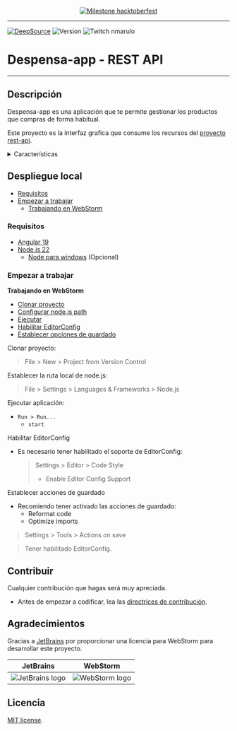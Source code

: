 <a href="https://github.com/despensa-app/despensa-web/issues/2">
<div align="center">

![Milestone hacktoberfest][github-milestone-shield]

</div>
</a>

---

[![DeepSource][deepsource-issues-badge]][deepsource-project-url]
![Version][github-package-shield]
![Twitch nmarulo][twitch-shield]

# Despensa-app - REST API

---

## Descripción

Despensa-app es una aplicación que te permite gestionar los productos que compras de forma habitual.

Este proyecto es la interfaz grafica que consume los recursos del [proyecto rest-api][github-project-web-url].

<details>
<summary>Características</summary>

- Ver/Crear/Modificar/Eliminar listas
- Listas publicas
- Listas por usuario (privadas)
- Agregar productos a la lista
- Filtrar productos
- Ver información de un producto
- Marcar productos de la lista
- Crear usuario
- Autenticación
- Autorización JWT
- Administración (Pendiente)

</details>

## Despliegue local

- [Requisitos](#requisitos)
- [Empezar a trabajar](#empezar-a-trabajar)
  - [Trabajando en WebStorm](#working-webstorm)

### Requisitos

* [Angular 19](https://angular.dev)
* [Node.js 22](https://nodejs.org)
  * [Node para windows](https://github.com/coreybutler/nvm-windows/releases) (Opcional)

### Empezar a trabajar

<a name="working-webstorm"></a>
**Trabajando en WebStorm**

- [Clonar proyecto](#clonar-proyecto)
- [Configurar node.js path](#nodejs-path)
- [Ejecutar](#run)
- [Habilitar EditorConfig](#editor-config)
- [Establecer opciones de guardado](#on-save)

<a name="clonar-proyecto"></a>
Clonar proyecto:

> File > New > Project from Version Control

<a name="nodejs-path"></a>
Establecer la ruta local de node.js:

> File > Settings > Languages & Frameworks > Node.js

<a name="run"></a>
Ejecutar aplicación:

- `Run > Run...`
  - `start`

<a name="editor-config"></a>
Habilitar EditorConfig

- Es necesario tener habilitado el soporte de EditorConfig:

  > Settings > Editor > Code Style
  > - Enable Editor Config Support

<a name="on-save"></a>
Establecer acciones de guardado

- Recomiendo tener activado las acciones de guardado:
  - Reformat code
  - Optimize imports

> Settings > Tools > Actions on save

> Tener habilitado EditorConfig.

## Contribuir

Cualquier contribución que hagas será muy apreciada.

- Antes de empezar a codificar, lea las [directrices de contribución](CONTRIBUTING.md).

## Agradecimientos

Gracias a [JetBrains](https://www.jetbrains.com/?from=SoftN%20CMS) por proporcionar una licencia para WebStorm para
desarrollar este proyecto.

| JetBrains                                                                                             | WebStorm                                                                                                 |
|-------------------------------------------------------------------------------------------------------|----------------------------------------------------------------------------------------------------------|
| ![JetBrains logo](https://resources.jetbrains.com/storage/products/company/brand/logos/jetbrains.svg) | ![WebStorm logo](https://resources.jetbrains.com/storage/products/company/brand/logos/WebStorm_icon.svg) |

## Licencia

[MIT license](LICENSE).

[deepsource-issues-badge]: https://app.deepsource.com/gh/despensa-app/despensa-web.svg/?label=active+issues&show_trend=true&token=KSUlkEjbiP00qjGGMmv1Oe8C

[deepsource-project-url]: https://app.deepsource.com/gh/despensa-app/despensa-web/

[twitch-shield]: https://img.shields.io/twitch/status/andyonthewings?style=flat-square&label=Twitch%20nMarulo&labelColor=A970FF&link=https%3A%2F%2Fwww.twitch.tv%2Fnmarulo

[github-milestone-shield]: https://img.shields.io/github/milestones/progress/despensa-app/despensa-web/1?style=flat-square

[github-project-web-url]: https://github.com/despensa-app/despensa-web

[github-package-shield]: https://img.shields.io/github/package-json/v/despensa-app/despensa-web?style=flat-square
